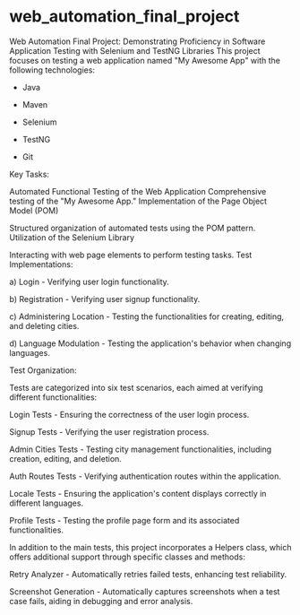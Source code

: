 # web_automation_final_project

Web Automation Final Project: Demonstrating Proficiency in Software Application Testing with Selenium and TestNG Libraries
This project focuses on testing a web application named "My Awesome App" with the following technologies:

* Java

* Maven

* Selenium

* TestNG

* Git

Key Tasks:

Automated Functional Testing of the Web Application
Comprehensive testing of the "My Awesome App."
Implementation of the Page Object Model (POM)

Structured organization of automated tests using the POM pattern.
Utilization of the Selenium Library

Interacting with web page elements to perform testing tasks.
Test Implementations:

a) Login - Verifying user login functionality.

b) Registration - Verifying user signup functionality.

c) Administering Location - Testing the functionalities for creating, editing, and deleting cities.

d) Language Modulation - Testing the application's behavior when changing languages.

Test Organization:

Tests are categorized into six test scenarios, each aimed at verifying different functionalities:

Login Tests - Ensuring the correctness of the user login process.

Signup Tests - Verifying the user registration process.

Admin Cities Tests - Testing city management functionalities, including creation, editing, and deletion.

Auth Routes Tests - Verifying authentication routes within the application.

Locale Tests - Ensuring the application's content displays correctly in different languages.

Profile Tests - Testing the profile page form and its associated functionalities.

In addition to the main tests, this project incorporates a Helpers class, which offers additional support through specific classes and methods:

Retry Analyzer - Automatically retries failed tests, enhancing test reliability.

Screenshot Generation - Automatically captures screenshots when a test case fails, aiding in debugging and error analysis.
